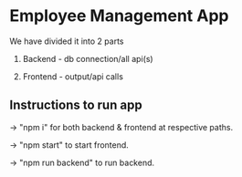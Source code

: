 # Employee Management App

We have divided it into 2 parts

1. Backend - db connection/all api(s)

2. Frontend - output/api calls

## Instructions to run app

-> "npm i" for both backend & frontend at respective paths.

-> "npm start" to start frontend.

-> "npm run backend" to run backend.

